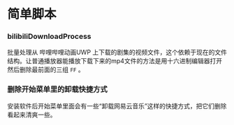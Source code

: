 # 简单脚本

### bilibiliDownloadProcess
批量处理从 哔哩哔哩动画UWP 上下载的剧集的视频文件，这个依赖于现在的文件结构。让普通播放器能播放下载下来的mp4文件的方法是用十六进制编辑器打开然后删除最前面的三组 `FF` 。



### 删除开始菜单里的卸载快捷方式

安装软件后开始菜单里面会有一些“卸载网易云音乐”这样的快捷方式，把它们删除看起来清爽一些。

